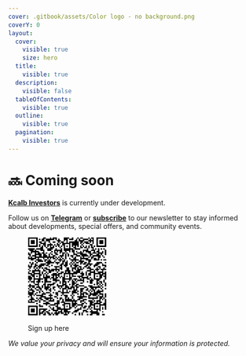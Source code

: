 ```yaml
---
cover: .gitbook/assets/Color logo - no background.png
coverY: 0
layout:
  cover:
    visible: true
    size: hero
  title:
    visible: true
  description:
    visible: false
  tableOfContents:
    visible: true
  outline:
    visible: true
  pagination:
    visible: true
---
```


# 🔜 Coming soon

[**Kcalb Investors**](https://kcalb-investors.org/) is currently under development.

Follow us on [**Telegram**](https://kcalb-investors.org/) or [**subscribe**](https://aecb16de.sibforms.com/serve/MUIFAODj8\_SyoNk-A811bPCNg1AeYVA\_YwyOXDZ0YB1I-KkJMVHJq6MvDfsc6-fGEUSga\_SBYz7u1mf7d1i3170B78pxu-bXf0gr6T\_PpqBVgEkIIcLrYqttGeXdqNuwaom-XBjkSeUkMMDIjK68qeyooKQYv-mMs5wURcDCH9iKvTnDdrIFk2PIPvBzIkU-FjsXmR95eV\_qOyZN) to our newsletter to stay informed about developments, special offers, and community events.

<div align="left">

<figure><img src=".gitbook/assets/Kcalb Investors _ Opt-in form QR code (1).png" alt="" width="160"><figcaption><p>Sign up here</p></figcaption></figure>

</div>

_We value your privacy and will ensure your information is protected._

